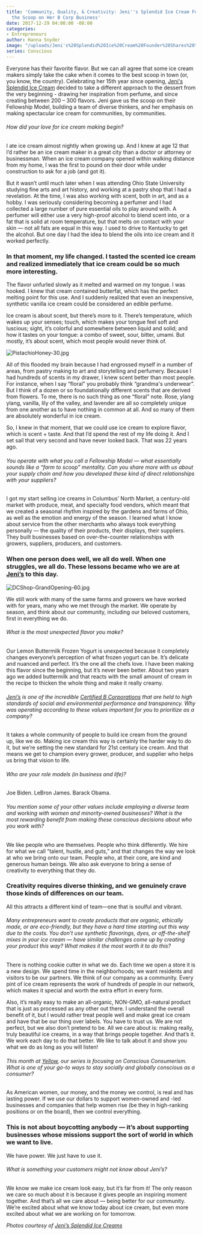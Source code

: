 ```yaml
---
title: 'Community, Quality, & Creativity: Jeni''s Splendid Ice Cream Founder Shares
  the Scoop on Her B Corp Business'
date: 2017-12-29 04:00:00 -08:00
categories:
- Entrepreneurs
author: Hanna Snyder
image: "/uploads/Jeni's%20Splendid%20Ice%20Cream%20Founder%20Shares%20the%20Scoop%20on%20Her%20B%20Corp%20Business%20-%20Yellow%20Co.jpg"
series: Conscious
---
```


Everyone has their favorite flavor. But we can all agree that some ice cream makers simply take the cake when it comes to the best scoop in town (or, you know, the country). Celebrating her 15th year since opening, [Jeni's Splendid Ice Cream](https://jenis.com/) decided to take a different approach to the dessert from the very beginning - drawing her inspiration from perfume, and since creating between 200 – 300 flavors. Jeni gave us the scoop on their Fellowship Model, building a team of diverse thinkers, and her emphasis on making spectacular ice cream for communities, by communities.

###### How did your love for ice cream making begin?

I ate ice cream almost nightly when growing up. And I knew at age 12 that I’d rather be an ice cream maker in a great city than a doctor or attorney or businessman. When an ice cream company opened within walking distance from my home, I was the first to pound on their door while under construction to ask for a job (and got it).

But it wasn’t until much later when I was attending Ohio State University studying fine arts and art history, and working at a pastry shop that I had a revelation. At the time, I was also working with scent, both in art, and as a hobby. I was seriously considering becoming a perfumer and I had collected a large number of pure essential oils to play around with. A perfumer will either use a very high-proof alcohol to blend scent into, or a fat that is solid at room temperature, but that melts on contact with your skin — not all fats are equal in this way. I used to drive to Kentucky to get the alcohol. But one day I had the idea to blend the oils into ice cream and it worked perfectly.

### In that moment, my life changed. I tasted the scented ice cream and realized immediately that ice cream could be so much more interesting.

The flavor unfurled slowly as it melted and warmed on my tongue. I was hooked. I knew that cream contained butterfat, which has the perfect melting point for this use. And I suddenly realized that even an inexpensive, synthetic vanilla ice cream could be considered an edible perfume.

Ice cream is about scent, but there’s more to it. There’s temperature, which wakes up your senses; touch, which makes your tongue feel soft and luscious; sight, it’s colorful and somewhere between liquid and solid; and how it tastes on your tongue: a combo of sweet, sour, bitter, umami. But mostly, it’s about scent, which most people would never think of.

![PistachioHoney-30.jpg](/uploads/PistachioHoney-30.jpg)

All of this flooded my brain because I had engrossed myself in a number of areas, from pastry making to art and storytelling and perfumery. Because I had hundreds of scents in my drawer, I knew scent better than most people. For instance, when I say “floral” you probably think “grandma's underwear”. But I think of a dozen or so foundationally different scents that are derived from flowers. To me, there is no such thing as one “floral” note. Rose, ylang ylang, vanilla, lily of the valley, and lavender are all so completely unique from one another as to have nothing in common at all. And so many of them are absolutely wonderful in ice cream.

So, I knew in that moment, that we could use ice cream to explore flavor, which is scent \+ taste. And that I’d spend the rest of my life doing it. And I set sail that very second and have never looked back. That was 22 years ago.

###### You operate with what you call a Fellowship Model — what essentially sounds like a “farm to scoop” mentality. Can you share more with us about your supply chain and how you developed these kind of direct relationships with your suppliers?

I got my start selling ice creams in Columbus’ North Market, a century-old market with produce, meat, and specialty food vendors, which meant that we created a seasonal rhythm inspired by the gardens and farms of Ohio, as well as the emotion and energy of the season. I learned what I know about service from the other merchants who always took everything personally — the quality of their products, their displays, their suppliers. They built businesses based on over-the-counter relationships with growers, suppliers, producers, and customers.

### When one person does well, we all do well. When one struggles, we all do. These lessons became who we are at [Jeni’s](https://jenis.com/) to this day.

![DCShop-GrandOpening-60.jpg](/uploads/DCShop-GrandOpening-60.jpg)

We still work with many of the same farms and growers we have worked with for years, many who we met through the market. We operate by season, and think about our community, including our beloved customers, first in everything we do.

###### What is the most unexpected flavor you make?

Our Lemon Buttermilk Frozen Yogurt is unexpected because it completely changes everyone’s perception of what frozen yogurt can be. It’s delicate and nuanced and perfect. It’s the one all the chefs love. I have been making this flavor since the beginning, but it’s never been better. About two years ago we added buttermilk and that reacts with the small amount of cream in the recipe to thicken the whole thing and make it really creamy.

###### [Jeni’s](https://jenis.com/) is one of the incredible [Certified B Corporations](https://www.bcorporation.net/) that are held to high standards of social and environmental performance and transparency. Why was operating according to these values important for you to prioritize as a company?

It takes a whole community of people to build ice cream from the ground up, like we do. Making ice cream this way is certainly the harder way to do it, but we’re setting the new standard for 21st century ice cream. And that means we get to champion every grower, producer, and supplier who helps us bring that vision to life.

###### Who are your role models (in business and life)?

Joe Biden.
LeBron James.
Barack Obama.

###### You mention some of your other values include employing a diverse team and working with women and minority-owned businesses? What is the most rewarding benefit from making these conscious decisions about who you work with?

We like people who are themselves. People who think differently. We hire for what we call “talent, hustle, and guts,” and that changes the way we look at who we bring onto our team. People who, at their core, are kind and generous human beings. We also ask everyone to bring a sense of creativity to everything that they do.

### Creativity requires diverse thinking, and we genuinely crave those kinds of differences on our team.

All this attracts a different kind of team—one that is soulful and vibrant.

###### Many entrepreneurs want to create products that are organic, ethically made, or are eco-friendly, but they have a hard time starting out this way due to the costs. You don’t use synthetic flavorings, dyes, or off-the-shelf mixes in your ice cream — have similar challenges come up by creating your product this way? What makes it the most worth it to do this?

There is nothing cookie cutter in what we do. Each time we open a store it is a new design. We spend time in the neighborhoods; we want residents and visitors to be our partners. We think of our company as a community. Every pint of ice cream represents the work of hundreds of people in our network, which makes it special and worth the extra effort in every form.

Also, it’s really easy to make an all-organic, NON-GMO, all-natural product that is just as processed as any other out there. I understand the overall benefit of it, but I would rather treat people well and make great ice cream and have that be our thing over labels. You have to trust us. We are not perfect, but we also don’t pretend to be. All we care about is: making really, truly beautiful ice creams, in a way that brings people together. And that’s it. We work each day to do that better. We like to talk about it and show you what we do as long as you will listen!

###### This month at [Yellow](https://yellowco.co/), our series is focusing on Conscious Consumerism. What is one of your go-to ways to stay socially and globally conscious as a consumer?

As American women, our money, and the money we control, is real and has lasting power. If we use our dollars to support women-owned and -led businesses and companies that help women rise (be they in high-ranking positions or on the board), then we control everything.

### This is not about boycotting anybody — it’s about supporting businesses whose missions support the sort of world in which we want to live.

We have power. We just have to use it.

###### What is something your customers might not know about Jeni’s?

We know we make ice cream look easy, but it’s far from it! The only reason we care so much about it is because it gives people an inspiring moment together. And that’s all we care about — being better for our community. We’re excited about what we know today about ice cream, but even more excited about what we are working on for tomorrow.

*Photos courtesy of [Jeni’s Splendid Ice Creams](https://jenis.com/)*